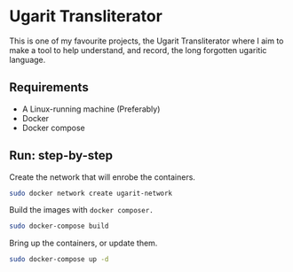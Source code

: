 # Ugarit Transliterator

This is one of my favourite projects, the Ugarit Transliterator
where I aim to make a tool to help understand, and record, the long forgotten ugaritic language.

## Requirements

- A Linux-running machine (Preferably)
- Docker
- Docker compose

## Run: step-by-step

Create the network that will enrobe the containers.

```bash
sudo docker network create ugarit-network
```

Build the images with ``docker composer.``

```bash
sudo docker-compose build
```

Bring up the containers, or update them.

```bash
sudo docker-compose up -d
```

